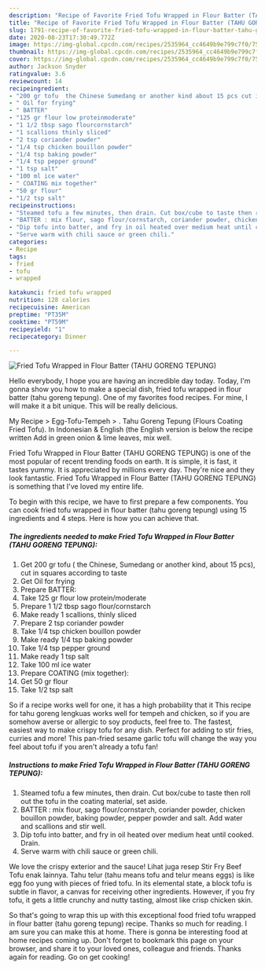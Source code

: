 ```yaml
---
description: "Recipe of Favorite Fried Tofu Wrapped in Flour Batter (TAHU GORENG TEPUNG)"
title: "Recipe of Favorite Fried Tofu Wrapped in Flour Batter (TAHU GORENG TEPUNG)"
slug: 1791-recipe-of-favorite-fried-tofu-wrapped-in-flour-batter-tahu-goreng-tepung
date: 2020-08-23T17:30:49.772Z
image: https://img-global.cpcdn.com/recipes/2535964_cc4649b9e799c7f0/751x532cq70/fried-tofu-wrapped-in-flour-batter-tahu-goreng-tepung-recipe-main-photo.jpg
thumbnail: https://img-global.cpcdn.com/recipes/2535964_cc4649b9e799c7f0/751x532cq70/fried-tofu-wrapped-in-flour-batter-tahu-goreng-tepung-recipe-main-photo.jpg
cover: https://img-global.cpcdn.com/recipes/2535964_cc4649b9e799c7f0/751x532cq70/fried-tofu-wrapped-in-flour-batter-tahu-goreng-tepung-recipe-main-photo.jpg
author: Jackson Snyder
ratingvalue: 3.6
reviewcount: 14
recipeingredient:
- "200 gr tofu  the Chinese Sumedang or another kind about 15 pcs cut in squares according to taste"
- " Oil for frying"
- " BATTER"
- "125 gr flour low proteinmoderate"
- "1 1/2 tbsp sago flourcornstarch"
- "1 scallions thinly sliced"
- "2 tsp coriander powder"
- "1/4 tsp chicken bouillon powder"
- "1/4 tsp baking powder"
- "1/4 tsp pepper ground"
- "1 tsp salt"
- "100 ml ice water"
- " COATING mix together"
- "50 gr flour"
- "1/2 tsp salt"
recipeinstructions:
- "Steamed tofu a few minutes, then drain. Cut box/cube to taste then roll out the tofu in the coating material, set aside."
- "BATTER : mix flour, sago flour/cornstarch, coriander powder, chicken bouillon powder, baking powder, pepper powder and salt. Add water and scallions and stir well."
- "Dip tofu into batter, and fry in oil heated over medium heat until cooked. Drain."
- "Serve warm with chili sauce or green chili."
categories:
- Recipe
tags:
- fried
- tofu
- wrapped

katakunci: fried tofu wrapped 
nutrition: 128 calories
recipecuisine: American
preptime: "PT35M"
cooktime: "PT59M"
recipeyield: "1"
recipecategory: Dinner

---
```



![Fried Tofu Wrapped in Flour Batter (TAHU GORENG TEPUNG)](https://img-global.cpcdn.com/recipes/2535964_cc4649b9e799c7f0/751x532cq70/fried-tofu-wrapped-in-flour-batter-tahu-goreng-tepung-recipe-main-photo.jpg)

Hello everybody, I hope you are having an incredible day today. Today, I'm gonna show you how to make a special dish, fried tofu wrapped in flour batter (tahu goreng tepung). One of my favorites food recipes. For mine, I will make it a bit unique. This will be really delicious.

My Recipe‎ &gt; ‎Egg-Tofu-Tempeh‎ &gt; ‎. Tahu Goreng Tepung (Flours Coating Fried Tofu). In Indonesian &amp; English (the English version is below the recipe written Add in green onion &amp; lime leaves, mix well.

Fried Tofu Wrapped in Flour Batter (TAHU GORENG TEPUNG) is one of the most popular of recent trending foods on earth. It is simple, it is fast, it tastes yummy. It is appreciated by millions every day. They're nice and they look fantastic. Fried Tofu Wrapped in Flour Batter (TAHU GORENG TEPUNG) is something that I've loved my entire life.


To begin with this recipe, we have to first prepare a few components. You can cook fried tofu wrapped in flour batter (tahu goreng tepung) using 15 ingredients and 4 steps. Here is how you can achieve that.

<!--inarticleads1-->

##### The ingredients needed to make Fried Tofu Wrapped in Flour Batter (TAHU GORENG TEPUNG):

1. Get 200 gr tofu ( the Chinese, Sumedang or another kind, about 15 pcs), cut in squares according to taste
1. Get  Oil for frying
1. Prepare  BATTER:
1. Take 125 gr flour low protein/moderate
1. Prepare 1 1/2 tbsp sago flour/cornstarch
1. Make ready 1 scallions, thinly sliced
1. Prepare 2 tsp coriander powder
1. Take 1/4 tsp chicken bouillon powder
1. Make ready 1/4 tsp baking powder
1. Take 1/4 tsp pepper ground
1. Make ready 1 tsp salt
1. Take 100 ml ice water
1. Prepare  COATING (mix together):
1. Get 50 gr flour
1. Take 1/2 tsp salt


So if a recipe works well for one, it has a high probability that it This recipe for tahu goreng lengkuas works well for tempeh and chicken, so if you are somehow averse or allergic to soy products, feel free to. The fastest, easiest way to make crispy tofu for any dish. Perfect for adding to stir fries, curries and more! This pan-fried sesame garlic tofu will change the way you feel about tofu if you aren&#39;t already a tofu fan! 

<!--inarticleads2-->

##### Instructions to make Fried Tofu Wrapped in Flour Batter (TAHU GORENG TEPUNG):

1. Steamed tofu a few minutes, then drain. Cut box/cube to taste then roll out the tofu in the coating material, set aside.
1. BATTER : mix flour, sago flour/cornstarch, coriander powder, chicken bouillon powder, baking powder, pepper powder and salt. Add water and scallions and stir well.
1. Dip tofu into batter, and fry in oil heated over medium heat until cooked. Drain.
1. Serve warm with chili sauce or green chili.


We love the crispy exterior and the sauce! Lihat juga resep Stir Fry Beef Tofu enak lainnya. Tahu telur (tahu means tofu and telur means eggs) is like egg foo yung with pieces of fried tofu. In its elemental state, a block tofu is subtle in flavor, a canvas for receiving other ingredients. However, if you fry tofu, it gets a little crunchy and nutty tasting, almost like crisp chicken skin. 

So that's going to wrap this up with this exceptional food fried tofu wrapped in flour batter (tahu goreng tepung) recipe. Thanks so much for reading. I am sure you can make this at home. There is gonna be interesting food at home recipes coming up. Don't forget to bookmark this page on your browser, and share it to your loved ones, colleague and friends. Thanks again for reading. Go on get cooking!
